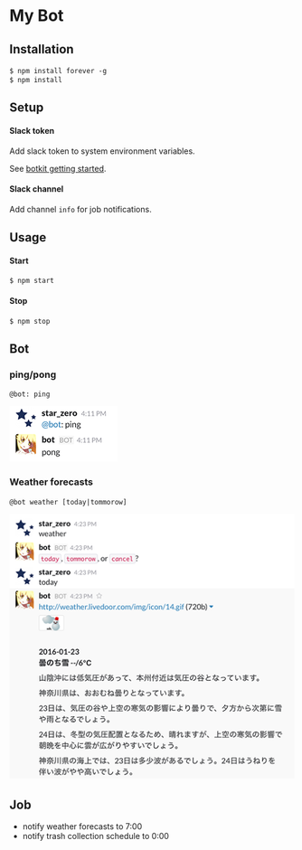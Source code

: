 My Bot
===

## Installation

```
$ npm install forever -g
$ npm install
```

## Setup

#### Slack token

Add slack token to system environment variables.

See [botkit getting started](https://github.com/howdyai/botkit#getting-started).

#### Slack channel

Add channel `info` for job notifications.

## Usage

#### Start

```
$ npm start
```

#### Stop

```
$ npm stop
```

## Bot

### ping/pong

```
@bot: ping
```

![ping-pong](image/ping-pong.png)

### Weather forecasts

```
@bot weather [today|tommorow]
```

![weather](image/weather.png)

## Job

* notify weather forecasts to 7:00
* notify trash collection schedule to 0:00
